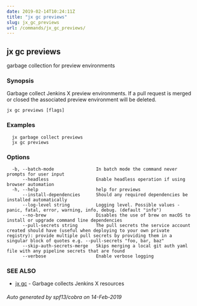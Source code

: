 ```yaml
---
date: 2019-02-14T10:24:11Z
title: "jx gc previews"
slug: jx_gc_previews
url: /commands/jx_gc_previews/
---
```

## jx gc previews

garbage collection for preview environments

### Synopsis

Garbage collect Jenkins X preview environments.  If a pull request is merged or closed the associated preview environment will be deleted.

```
jx gc previews [flags]
```

### Examples

```
  jx garbage collect previews
  jx gc previews
```

### Options

```
  -b, --batch-mode                In batch mode the command never prompts for user input
      --headless                  Enable headless operation if using browser automation
  -h, --help                      help for previews
      --install-dependencies      Should any required dependencies be installed automatically
      --log-level string          Logging level. Possible values - panic, fatal, error, warning, info, debug. (default "info")
      --no-brew                   Disables the use of brew on macOS to install or upgrade command line dependencies
      --pull-secrets string       The pull secrets the service account created should have (useful when deploying to your own private registry): provide multiple pull secrets by providing them in a singular block of quotes e.g. --pull-secrets "foo, bar, baz"
      --skip-auth-secrets-merge   Skips merging a local git auth yaml file with any pipeline secrets that are found
      --verbose                   Enable verbose logging
```

### SEE ALSO

* [jx gc](/commands/jx_gc/)	 - Garbage collects Jenkins X resources

###### Auto generated by spf13/cobra on 14-Feb-2019
